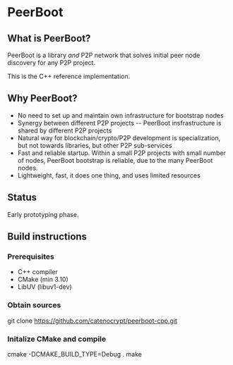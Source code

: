 # PeerBoot
## What is PeerBoot?
PeerBoot is a library _and_ P2P network that solves initial peer node discovery for any P2P project.

This is the C++ reference implementation.

## Why PeerBoot?
* No need to set up and maintain own infrastructure for bootstrap nodes
* Synergy between different P2P projects -- PeerBoot insfrastructure is shared by different P2P projects
* Natural way for blockchain/crypto/P2P development is specialization, but not towards libraries, but other P2P sub-services
* Fast and reliable startup.  Within a small P2P projects with small number of nodes, PeerBoot bootstrap is reliable, due to the many PeerBoot nodes.
* Lightweight, fast, it does one thing, and uses limited resources

## Status
Early prototyping phase.

## Build instructions
### Prerequisites
* C++ compiler
* CMake (min 3.10)
* LibUV (libuv1-dev)
### Obtain sources
git clone https://github.com/catenocrypt/peerboot-cpp.git
### Initalize CMake and compile
cmake -DCMAKE_BUILD_TYPE=Debug .
make

